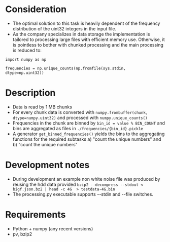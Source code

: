 # Consideration
* The optimal solution to this task is heavily dependent of the frequency distribution of the uint32 integers in the input file.
* As the company specializes in data storage the implementation is tailored to processing large files with efficient memory use.
Otherwise, it is pointless to bother with chunked processing and the main processing is reduced to:
```
import numpy as np

frequencies = np.unique_counts(np.fromfile(sys.stdin, dtype=np.uint32))
```

# Description
* Data is read by 1 MB chunks 
* For every chunk data is converted with `numpy.frombuffer(chunk, dtype=numpy.uint32)` and processed with `numpy.unique_counts()`
* Frequencies in the chunk are binned by `bin_id = value % BIN_COUNT` and bins are aggregated as files in `./frequencies/{bin_id}.pickle`
* A generator `get_binned_frequencies()` yields the bins to the aggregating functions for the required subtasks a) "count the unique numbers" and b) "count the unique numbers"

# Development notes

* During development an example non white noise file was produced by reusing the hdd data provided `bzip2 --decompress --stdout < bigf.json.bz2 | head -c 4G  > testdata-4G.bin`
* The processing.py executable supports --stdin and --file switches.

# Requirements
* Python + numpy (any recent versions)
* pv, bzip2
